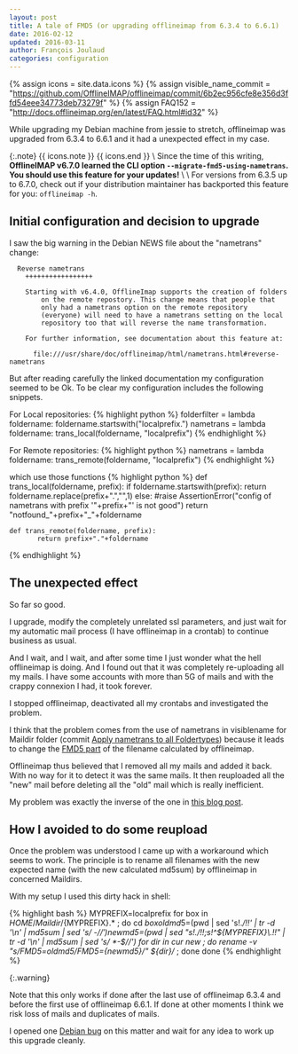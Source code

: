 ```yaml
---
layout: post
title: A tale of FMD5 (or upgrading offlineimap from 6.3.4 to 6.6.1)
date: 2016-02-12
updated: 2016-03-11
author: François Joulaud
categories: configuration
---
```


{% assign icons = site.data.icons %}
{% assign visible_name_commit = "https://github.com/OfflineIMAP/offlineimap/commit/6b2ec956cfe8e356d3ffd54eee34773deb73279f" %}
{% assign FAQ152 = "http://docs.offlineimap.org/en/latest/FAQ.html#id32" %}

While upgrading my Debian machine from jessie to stretch, offlineimap was upgraded from 6.3.4 to 6.6.1 and it had a unexpected effect in my case.

<!--more-->

{:.note}
{{ icons.note }} {{ icons.end }}
\\
Since the time of this writing, **OfflineIMAP v6.7.0 learned the CLI option
`--migrate-fmd5-using-nametrans`.  You should use this feature for your
updates!**
\\
\\
For versions from 6.3.5 up to 6.7.0, check out if your distribution
maintainer has backported this feature for you: `offlineimap -h`.



## Initial configuration and decision to upgrade

I saw the big warning in the Debian NEWS file about the "nametrans" change:

      Reverse nametrans
        +++++++++++++++++
    
        Starting with v6.4.0, OfflineImap supports the creation of folders
            on the remote repostory. This change means that people that
            only had a nametrans option on the remote repository
            (everyone) will need to have a nametrans setting on the local
            repository too that will reverse the name transformation.
    
        For further information, see documentation about this feature at:
    
          file:///usr/share/doc/offlineimap/html/nametrans.html#reverse-nametrans


But after reading carefully the linked documentation my configuration seemed to be Ok. To be clear my configuration includes the following snippets.

For Local repositories:
{% highlight python %}
    folderfilter = lambda foldername: foldername.startswith("localprefix.")
    nametrans = lambda foldername: trans_local(foldername, "localprefix")
{% endhighlight %}

For Remote repositories:
{% highlight python %}
    nametrans = lambda foldername: trans_remote(foldername, "localprefix")
{% endhighlight %}

which use those functions
{% highlight python %}
    def trans_local(foldername, prefix):
        if foldername.startswith(prefix):
            return foldername.replace(prefix+".","",1)
        else:
            #raise AssertionError("config of nametrans with prefix '"+prefix+"' is not good")
            return "notfound_"+prefix+"_"+foldername

    def trans_remote(foldername, prefix):
           return prefix+"."+foldername
{% endhighlight %}

## The unexpected effect

So far so good.

I upgrade, modify the completely unrelated ssl parameters, and just wait for my automatic mail process (I have offlineimap in a crontab) to continue business as usual.

And I wait, and I wait, and after some time I just wonder what the hell offlineimap is doing. And I found out that it was completely re-uploading all my mails. I have some accounts with more than 5G of mails and with the crappy connexion I had, it took forever.

I stopped offlineimap, deactivated all my crontabs and investigated the problem.

I think that the problem comes from the use of nametrans in visiblename for Maildir folder (commit [Apply nametrans to all Foldertypes]({{visible_name_commit}})) because it leads to change the [FMD5 part]({{FAQ152}}) of the filename calculated by offlineimap.

Offlineimap thus believed that I removed all my mails and added it back. With no way for it to detect it was the same mails. It then reuploaded all the "new" mail before deleting all the "old" mail which is really inefficient.

My problem was exactly the inverse of the one in [this blog post](https://kdecherf.com/blog/2015/09/12/how-not-to-migrate-emails-between-gmail-accounts/).

## How I avoided to do some reupload

Once the problem was understood I came up with a workaround which seems to work.  The principle is to rename all filenames with the new expected name (with the new calculated md5sum) by offlineimap in concerned Maildirs.

With my setup I used this dirty hack in shell:

{% highlight bash %}
    MYPREFIX=localprefix
    for box in $HOME/Maildir/${MYPREFIX}.* ; do
        cd $box
        oldmd5=$(pwd | sed 's!.*/!!' | tr -d '\n' | md5sum | sed 's/ *-$//')
        newmd5=$(pwd | sed "s!.*/!!;s!^${MYPREFIX}\.!!" | tr -d '\n' | md5sum | sed 's/ *-$//')
        for dir in cur new ; do
            rename -v "s/FMD5=${oldmd5}/FMD5=${newmd5}/" ${dir}/* ;
        done
    done
{% endhighlight %}

{:.warning}

Note that this only works if done after the last use of offlineimap 6.3.4 and before the first use of offlineimap 6.6.1. If done at other moments I think we risk loss of mails and duplicates of mails.


I opened one [Debian bug](http://bugs.debian.org/812108) on this matter and wait for any idea to work up this upgrade cleanly.
